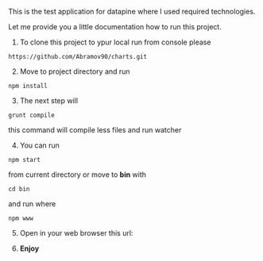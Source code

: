 This is the test application for datapine where I used required technologies.

Let me provide you a little documentation how to run this project.


1. To clone this project to ypur local run from console please 

```
https://github.com/Abramov90/charts.git
```

2. Move to project directory and run

```
npm install
```

3. The next step will

```
grunt compile
```

this command will compile less files and run watcher

4. You can run 

```
npm start
```

from current directory or move to **bin** with 

```
cd bin
```

and run where 

```
npm www
```

5. Open in your web browser this url: 


[1]: http://localhost:8080

6. **Enjoy**


